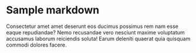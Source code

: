 # Sample markdown

Consectetur amet amet deserunt eos ducimus possimus rem nam esse eaque repudiandae? Nemo recusandae vero nesciunt maxime voluptatum accusamus laborum reiciendis soluta! Earum deleniti quaerat quia quisquam commodi dolores facere.
